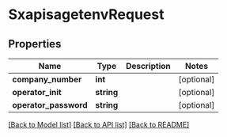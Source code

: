 # SxapisagetenvRequest

## Properties
Name | Type | Description | Notes
------------ | ------------- | ------------- | -------------
**company_number** | **int** |  | [optional] 
**operator_init** | **string** |  | [optional] 
**operator_password** | **string** |  | [optional] 

[[Back to Model list]](../README.md#documentation-for-models) [[Back to API list]](../README.md#documentation-for-api-endpoints) [[Back to README]](../README.md)


